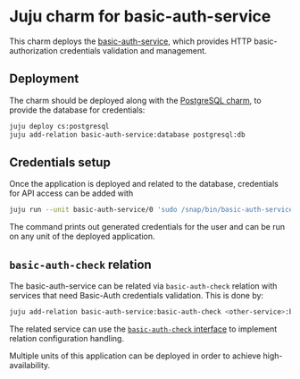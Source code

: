 # Juju charm for basic-auth-service

This charm deploys
the [basic-auth-service](https://github.com/CanonicalLtd/basic-auth-service),
which provides HTTP basic-authorization credentials validation and management.

## Deployment

The charm should be deployed along with
the [PostgreSQL charm](https://jujucharms.com/postgresql/), to provide the
database for credentials:

```bash
juju deploy cs:postgresql
juju add-relation basic-auth-service:database postgresql:db
```

## Credentials setup

Once the application is deployed and related to the database, credentials for
API access can be added with

```bash
juju run --unit basic-auth-service/0 'sudo /snap/bin/basic-auth-service.manage-credentials add <user>
```

The command prints out generated credentials for the user and can be run on any
unit of the deployed application.


## `basic-auth-check` relation

The basic-auth-service can be related via `basic-auth-check` relation with
services that need Basic-Auth credentials validation. This is done by:

```bash
juju add-relation basic-auth-service:basic-auth-check <other-service>:basic-auth-check
```

The related service can use the
[`basic-auth-check` interface](https://github.com/CanonicalLtd/juju-interface-basic-auth-check) to
implement relation configuration handling.

Multiple units of this application can be deployed in order to achieve
high-availability.
